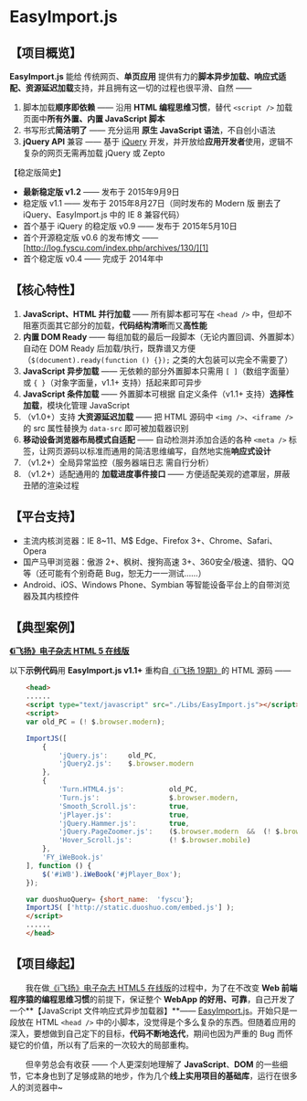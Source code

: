 # EasyImport.js


## 【项目概览】

**EasyImport.js** 能给 传统网页、**单页应用** 提供有力的**脚本异步加载、响应式适配、资源延迟加载**支持，并且拥有这一切的过程也很平滑、自然 ——

 1. 脚本加载**顺序即依赖** —— 沿用 **HTML 编程思维习惯**，替代 `<script />` 加载页面中**所有外置、内置 JavaScript 脚本**
 2. 书写形式**简洁明了** —— 充分运用 **原生 JavaScript 语法**，不自创小语法
 3. **jQuery API** 兼容 —— 基于 [iQuery](http://git.oschina.net/Tech_Query/iQuery) 开发，并开放给**应用开发者**使用，逻辑不复杂的网页无需再加载 jQuery 或 Zepto

【稳定版简史】
 - **最新稳定版 v1.2** —— 发布于 2015年9月9日
 - 稳定版 v1.1 —— 发布于 2015年8月27日（同时发布的 Modern 版 删去了 iQuery、EasyImport.js 中的 IE 8 兼容代码）
 - 首个基于 iQuery 的稳定版 v0.9 —— 发布于 2015年5月10日
 - 首个开源稳定版 v0.6 的发布博文 —— [http://log.fyscu.com/index.php/archives/130/][1]
 - 首个稳定版 v0.4 —— 完成于 2014年中


## 【核心特性】

 1. **JavaScript、HTML 并行加载** —— 所有脚本都可写在 `<head />` 中，但却不阻塞页面其它部分的加载，**代码结构清晰**而又**高性能**
 2. **内置 DOM Ready** —— 每组加载的最后一段脚本（无论内置回调、外置脚本）自动在 DOM Ready 后加载/执行，既靠谱又方便（`$(document).ready(function () {});` 之类的大包装可以完全不需要了）
 3. **JavaScript 异步加载** —— 无依赖的部分外置脚本只需用 `[ ]`（数组字面量）或 `{ }`（对象字面量，v1.1+ 支持）括起来即可异步
 4. **JavaScript 条件加载** —— 外置脚本可根据 自定义条件（v1.1+ 支持）**选择性加载**，模块化管理 JavaScript
 5. （v1.0+）支持 **大资源延迟加载** —— 把 HTML 源码中 `<img />`、`<iframe />` 的 src 属性替换为 `data-src` 即可被加载器识别
 6. **移动设备浏览器布局模式自适配** —— 自动检测并添加合适的各种 `<meta />` 标签，让网页源码以标准而通用的简洁思维编写，自然地实施**响应式设计**
 7. （v1.2+）全局异常监控（服务器端日志 需自行分析）
 8. （v1.2+）适配通用的 **加载进度事件接口** —— 方便适配美观的遮罩层，屏蔽丑陋的渲染过程


## 【平台支持】
 - 主流内核浏览器：IE 8~11、M$ Edge、Firefox 3+、Chrome、Safari、Opera
 - 国产马甲浏览器：傲游 2+、枫树、搜狗高速 3+、360安全/极速、猎豹、QQ 等（还可能有个别奇葩 Bug，恕无力一一测试……）
 - Android、iOS、Windows Phone、Symbian 等智能设备平台上的自带浏览器及其内核控件


## 【典型案例】

[**《i飞扬》电子杂志 HTML 5 在线版**][2]

以下**示例代码**用 **EasyImport.js v1.1+** 重构自[《i飞扬 19期》][3]的 HTML 源码 ——
```html
    <head>
    ......
    <script type="text/javascript" src="./Libs/EasyImport.js"></script>
    <script>
    var old_PC = (! $.browser.modern);

    ImportJS([
        {
            'jQuery.js':     old_PC,
            'jQuery2.js':    $.browser.modern
        },
        {
            'Turn.HTML4.js':           old_PC,
            'Turn.js':                 $.browser.modern,
            'Smooth_Scroll.js':        true,
            'jPlayer.js':              true,
            'jQuery.Hammer.js':        true,
            'jQuery.PageZoomer.js':    ($.browser.modern  &&  (! $.browser.mobile)),
            'Hover_Scroll.js':         (! $.browser.mobile)
        },
        'FY_iWeBook.js'
    ], function () {
        $('#iWB').iWeBook('#jPlayer_Box');
    });

    var duoshuoQuery= {short_name:  'fyscu'};
    ImportJS( ['http://static.duoshuo.com/embed.js'] );
    </script>
    ......
    </head>
```

【项目缘起】
------
　　我在做[《i飞扬》电子杂志 HTML5 在线版][2]的过程中，为了在不改变 **Web 前端程序猿的编程思维习惯**的前提下，保证整个 **WebApp 的好用、可靠**，自己开发了一个**【JavaScript 文件响应式异步加载器】**—— [EasyImport.js][4]。开始只是一段放在 HTML `<head />` 中的小脚本，没觉得是个多么复杂的东西。但随着应用的深入，要想做到自己定下的目标，**代码不断地迭代**，期间也因为严重的 Bug 而怀疑它的价值，所以有了后来的一次较大的局部重构。

　　但辛劳总会有收获 —— 个人更深刻地理解了 **JavaScript**、**DOM** 的一些细节，它本身也到了足够成熟的地步，作为几个**线上实用项目的基础库**，运行在很多人的浏览器中~



  [1]: http://log.fyscu.com/index.php/archives/130/
  [2]: http://mag.fyscu.com
  [3]: http://mag.fyscu.com/iWB/iBookView.php?name=iFY&index=19
  [4]: http://bbs.fyscu.com/forum.php?mod=viewthread&tid=4808